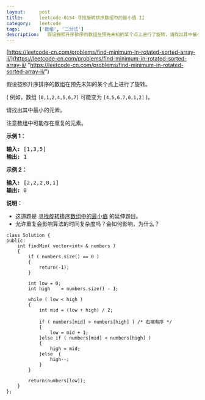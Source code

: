 ```yaml
---
layout:     post
title:      leetcode-0154-寻找旋转排序数组中的最小值 II
category:   leetcode
tags:       ['数组', '二分法']
description:   假设按照升序排序的数组在预先未知的某个点上进行了旋转，请找出其中最小的元素。
---
```


[https://leetcode-cn.com/problems/find-minimum-in-rotated-sorted-array-ii/](https://leetcode-cn.com/problems/find-minimum-in-rotated-sorted-array-ii/ "https://leetcode-cn.com/problems/find-minimum-in-rotated-sorted-array-ii/")

<div class="notranslate"><p>假设按照升序排序的数组在预先未知的某个点上进行了旋转。</p>

<p>( 例如，数组&nbsp;<code>[0,1,2,4,5,6,7]</code> <strong> </strong>可能变为&nbsp;<code>[4,5,6,7,0,1,2]</code>&nbsp;)。</p>

<p>请找出其中最小的元素。</p>

<p>注意数组中可能存在重复的元素。</p>

<p><strong>示例 1：</strong></p>

<pre><strong>输入:</strong> [1,3,5]
<strong>输出:</strong> 1</pre>

<p><strong>示例&nbsp;2：</strong></p>

<pre><strong>输入:</strong> [2,2,2,0,1]
<strong>输出:</strong> 0</pre>

<p><strong>说明：</strong></p>

<ul>
	<li>这道题是&nbsp;<a href="https://leetcode-cn.com/problems/find-minimum-in-rotated-sorted-array/description/">寻找旋转排序数组中的最小值</a>&nbsp;的延伸题目。</li>
	<li>允许重复会影响算法的时间复杂度吗？会如何影响，为什么？</li>
</ul>
</div>


	class Solution {
	public:
		int findMin( vector<int> & numbers )
		{
			if ( numbers.size() == 0 )
			{
				return(-1);
			}
	
			int	low	= 0;
			int	high	= numbers.size() - 1;
	
			while ( low < high )
			{
				int mid = (low + high) / 2;
	
				if ( numbers[mid] > numbers[high] ) /* 右端有序 */
				{
					low = mid + 1;
				}else if ( numbers[mid] < numbers[high] )
				{
					high = mid;
				}else  {
					high--;
				}
			}
	
			return(numbers[low]);
		}
	};